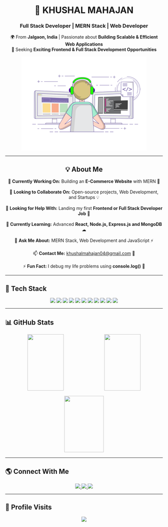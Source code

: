 <!-- Main Container -->
<div align="center">

# 🚀 **KHUSHAL MAHAJAN**  
### **Full Stack Developer | MERN Stack | Web Developer**  

🌍 From **Jalgaon, India** | Passionate about **Building Scalable & Efficient Web Applications**  
🎯 Seeking **Exciting Frontend & Full Stack Development Opportunities**  

<img src="https://raw.githubusercontent.com/devSouvik/devSouvik/master/gif3.gif" width="400px">

---

## 💡 **About Me**
🔭 **Currently Working On:** Building an **E-Commerce Website** with MERN 🚀<br>  
👯 **Looking to Collaborate On:** Open-source projects, Web Development, and Startups 💡<br>  
🤝 **Looking for Help With:** Landing my first **Frontend or Full Stack Developer Job** 🎯<br>  
🌱 **Currently Learning:** Advanced **React, Node.js, Express.js and MongoDB** ☁<br>  
💬 **Ask Me About:** MERN Stack, Web Development and JavaScript ⚡<br>  
📫 **Contact Me:** khushalmahajan04@gmail.com 📩<br>  
⚡ **Fun Fact:** I debug my life problems using **console.log()** 🤣  

</div>

---

## 🎨 **Tech Stack**
<p align="center">
  <img src="https://img.shields.io/badge/HTML5-%23E34F26.svg?style=for-the-badge&logo=html5&logoColor=white">
  <img src="https://img.shields.io/badge/CSS3-%231572B6.svg?style=for-the-badge&logo=css3&logoColor=white">
  <img src="https://img.shields.io/badge/Bootstrap-%238511FA.svg?style=for-the-badge&logo=bootstrap&logoColor=white">
  <img src="https://img.shields.io/badge/TailwindCSS-%2338B2AC.svg?style=for-the-badge&logo=tailwind-css&logoColor=white">
  <img src="https://img.shields.io/badge/React-%2320232a.svg?style=for-the-badge&logo=react&logoColor=%2361DAFB">
  <img src="https://img.shields.io/badge/React_Router-CA4245?style=for-the-badge&logo=react-router&logoColor=white">
  <img src="https://img.shields.io/badge/Context_Api-%23000000.svg?style=for-the-badge&logo=react">
  <img src="https://img.shields.io/badge/Node.js-%236DA55F.svg?style=for-the-badge&logo=node.js&logoColor=white">
  <img src="https://img.shields.io/badge/Express.js-%23404d59.svg?style=for-the-badge&logo=express&logoColor=white">
  <img src="https://img.shields.io/badge/MongoDB-%234ea94b.svg?style=for-the-badge&logo=mongodb&logoColor=white">
  <img src="https://img.shields.io/badge/REST_API-%23000000.svg?style=for-the-badge&logo=api&logoColor=white">
</p>

---

## 📊 **GitHub Stats**
<p align="center">
  <img src="https://github-readme-stats.vercel.app/api?username=khushal4622&theme=radical&hide_border=false&include_all_commits=true&count_private=true" height="180px" width="48%">
  <img src="https://github-readme-streak-stats.herokuapp.com/?user=khushal4622&theme=radical&hide_border=false" height="180px" width="48%">
</p>

<p align="center">
  <img src="https://github-readme-stats.vercel.app/api/top-langs/?username=khushal4622&theme=radical&hide_border=false&include_all_commits=true&count_private=true&layout=compact" height="180px" width="50%">
</p>

---

## 🌎 **Connect With Me**
<p align="center">
  <a href="https://linkedin.com/in/khushal-mahajan-1025322b4">
    <img src="https://img.shields.io/badge/LinkedIn-%230077B5.svg?style=for-the-badge&logo=linkedin&logoColor=white">
  </a>
  <a href="https://instagram.com/_khushal.m">
    <img src="https://img.shields.io/badge/Instagram-%23E4405F.svg?style=for-the-badge&logo=instagram&logoColor=white">
  </a>
  <a href="mailto:khushalmahajan04@gmail.com">
    <img src="https://img.shields.io/badge/Email-D14836?style=for-the-badge&logo=gmail&logoColor=white">
  </a>
</p>

---

## 🚀 **Profile Visits**
<p align="center">
  <img src="https://komarev.com/ghpvc/?username=khushal4622&color=blue&style=flat-square&label=Profile+Visits">
</p>

<!-- Crafted with 💙 by Khushal Mahajan -->

